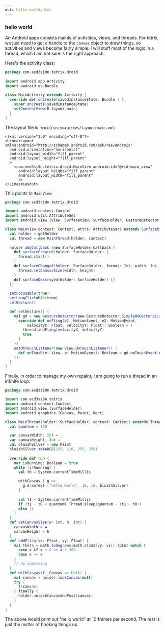 ```yaml
---
out: hello-world.html
---
```


### hello world

An Android apps consists mainly of activities, views, and threads. For tetrix, we just need to get a handle to the `Canvas` object to draw things, so activities and views become fairly simple. I will stuff most of the logic in a thread, which I am not sure is the right approach.

Here's the activity class:

```scala
package com.eed3si9n.tetrix.droid
  
import android.app.Activity
import android.os.Bundle
  
class MainActivity extends Activity {
  override def onCreate(savedInstanceState: Bundle ) {
    super.onCreate(savedInstanceState)
    setContentView(R.layout.main)
  }
}
```

The layout file is `droid/src/main/res/layout/main.xml`:

```
<?xml version="1.0" encoding="utf-8"?>
<LinearLayout xmlns:android="http://schemas.android.com/apk/res/android"
  android:orientation="horizontal"
  android:layout_width="fill_parent"
  android:layout_height="fill_parent"
  >
    <com.eed3si9n.tetrix.droid.MainView android:id="@+id/main_view"
      android:layout_height="fill_parent"
      android:layout_width="fill_parent"
      />
</LinearLayout>
```

This points to `MainView`:

```scala
package com.eed3si9n.tetrix.droid

import android.content.Context
import android.util.AttributeSet
import android.view.{View, SurfaceView, SurfaceHolder, GestureDetector, MotionEvent}

class MainView(context: Context, attrs: AttributeSet) extends SurfaceView(context, attrs) {
  val holder = getHolder
  val thread = new MainThread(holder, context)
  
  holder addCallback (new SurfaceHolder.Callback {
    def surfaceCreated(holder: SurfaceHolder) {
      thread.start()
    }
    def surfaceChanged(holder: SurfaceHolder, format: Int, width: Int, height: Int) {
      thread.setCanvasSize(width, height)
    }
    def surfaceDestroyed(holder: SurfaceHolder) {}
  })
  
  setFocusable(true)
  setLongClickable(true)
  setGesture()

  def setGesture() {
    val gd = new GestureDetector(new GestureDetector.SimpleOnGestureListener() {
      override def onFling(e1: MotionEvent, e2: MotionEvent,
          velocityX: Float, velocityY: Float): Boolean = {
        thread.addFling(velocityX, velocityY)
        true
      }
    })
    setOnTouchListener(new View.OnTouchListener() {
      def onTouch(v: View, e: MotionEvent): Boolean = gd.onTouchEvent(e)
    })
  }
}
```

Finally, in order to manage my own repaint, I am going to run a thread in an infinite loop:

```scala
package com.eed3si9n.tetrix.droid

import com.eed3si9n.tetrix._
import android.content.Context
import android.view.{SurfaceHolder}
import android.graphics.{Canvas, Paint, Rect}

class MainThread(holder: SurfaceHolder, context: Context) extends Thread {
  val quantum = 100

  var canvasWidth: Int = _
  var canvasHeight: Int = _
  val bluishSilver = new Paint
  bluishSilver.setARGB(255, 210, 255, 255)
 
  override def run {
    var isRunning: Boolean = true
    while (isRunning) {
      val t0 = System.currentTimeMillis

      withCanvas { g =>
        g drawText ("hello world", 10, 10, bluishSilver)
      }
      
      val t1 = System.currentTimeMillis
      if (t1 - t0 < quantum) Thread.sleep(quantum - (t1 - t0))
      else ()
    }
  }
  def setCanvasSize(w: Int, h: Int) {
    canvasWidth = w
    canvasHeight = h
  }
  def addFling(vx: Float, vy: Float) {
    val theta = math.toDegrees(math.atan2(vy, vx)).toInt match {
      case x if x < 0 => x + 360
      case x => x
    }
    // do something
  }
  def withCanvas(f: Canvas => Unit) {
    val canvas = holder.lockCanvas(null)
    try {
      f(canvas)
    } finally {
      holder.unlockCanvasAndPost(canvas)
    }
  }
}
```

The above would print out "hello world" at 10 frames per second. The rest is just the matter of hooking things up.

